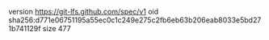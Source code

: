 version https://git-lfs.github.com/spec/v1
oid sha256:d771e06751195a55ec0c1c249e275c2fb6eb63b206eab8033e5bd271b741129f
size 477
